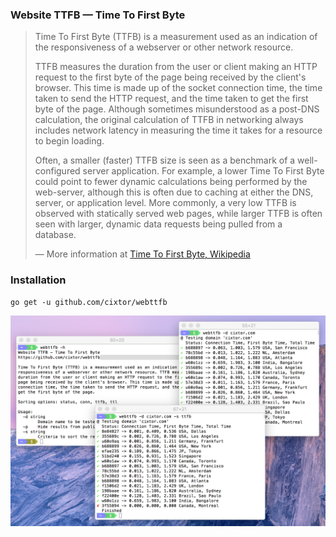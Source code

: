 ### Website TTFB — Time To First Byte

> Time To First Byte (TTFB) is a measurement used as an indication of the responsiveness of a webserver or other network resource.
>
> TTFB measures the duration from the user or client making an HTTP request to the first byte of the page being received by the client's browser. This time is made up of the socket connection time, the time taken to send the HTTP request, and the time taken to get the first byte of the page. Although sometimes misunderstood as a post-DNS calculation, the original calculation of TTFB in networking always includes network latency in measuring the time it takes for a resource to begin loading.
>
> Often, a smaller (faster) TTFB size is seen as a benchmark of a well-configured server application. For example, a lower Time To First Byte could point to fewer dynamic calculations being performed by the web-server, although this is often due to caching at either the DNS, server, or application level. More commonly, a very low TTFB is observed with statically served web pages, while larger TTFB is often seen with larger, dynamic data requests being pulled from a database.
>
> — More information at [Time To First Byte, Wikipedia](https://en.wikipedia.org/wiki/Time_To_First_Byte)

### Installation

```shell
go get -u github.com/cixtor/webttfb
```

![Screenshot](screenshot.png)
